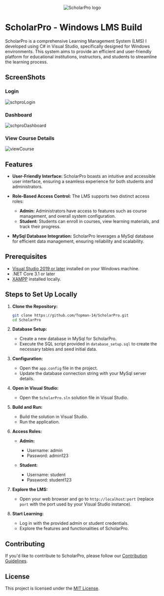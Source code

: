 <p align="center">
   <img src="https://github.com/Topman-14/ScholarPro/assets/98329531/e56999c6-40e7-43ab-aae1-31b95cf0bc63" alt="ScholarPro logo"  />
</p>

# ScholarPro - Windows LMS Build

ScholarPro is a comprehensive Learning Management System (LMS) I developed using C# in Visual Studio, specifically designed for Windows environments. 
This system aims to provide an efficient and user-friendly platform for educational institutions, instructors, and students to streamline the learning process.

## ScreenShots
<p align="center">
   
### Login
   ![schproLogin](https://github.com/Topman-14/ScholarPro/assets/98329531/4f625c39-a5a1-4222-b10a-713b4ef13503)

### Dashboard
   ![schproDashboard](https://github.com/Topman-14/ScholarPro/assets/98329531/d86c4158-e8d3-4f90-abee-724534be7f82)

### View Course Details
![viewCourse](https://github.com/Topman-14/ScholarPro/assets/98329531/ba13c942-e5f1-4cd7-afb5-08dd1c6812af)

</p>

## Features

- **User-Friendly Interface:** ScholarPro boasts an intuitive and accessible user interface, ensuring a seamless experience for both students and administrators.

- **Role-Based Access Control:** The LMS supports two distinct access roles:
    - **Admin:** Administrators have access to features such as course management, and overall system configuration.
    - **Student:** Students can enroll in courses, view learning materials, and track their progress.

- **MySql Database Integration:** ScholarPro leverages a MySql database for efficient data management, ensuring reliability and scalability.


## Prerequisites
- [Visual Studio 2019 or later](https://visualstudio.microsoft.com/) installed on your Windows machine.
- .NET Core 3.1 or later
- [XAMPP](https://www.apachefriends.org/) installed locally.

## Steps to Set Up Locally

1. **Clone the Repository:**
    ```bash
    git clone https://github.com/Topman-14/ScholarPro.git
    cd ScholarPro
    ```

2. **Database Setup:**
    - Create a new database in MySql for ScholarPro.
    - Execute the SQL script provided in `database_setup.sql` to create the necessary tables and seed initial data.

3. **Configuration:**
    - Open the `app.config` file in the project.
    - Update the database connection string with your MySql server details.

4. **Open in Visual Studio:**
    - Open the `ScholarPro.sln` solution file in Visual Studio.

5. **Build and Run:**
    - Build the solution in Visual Studio.
    - Run the application.

6. **Access Roles:**
    - **Admin:**
        - Username: admin
        - Password: admin123

    - **Student:**
        - Username: student
        - Password: student123

7. **Explore the LMS:**
    - Open your web browser and go to `http://localhost:port` (replace `port` with the port used by your Visual Studio instance).

8. **Start Learning:**
    - Log in with the provided admin or student credentials.
    - Explore the features and functionalities of ScholarPro.

## Contributing

If you'd like to contribute to ScholarPro, please follow our [Contribution Guidelines](CONTRIBUTING.md).

## License

This project is licensed under the [MIT License](LICENSE).
